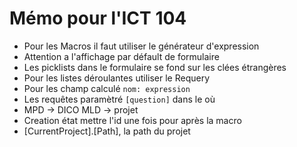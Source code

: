 # Mémo pour l'ICT 104

- Pour les Macros il faut utiliser le générateur d'expression
- Attention a l'affichage par défault de formulaire
- Les picklists dans le formulaire se fond sur les clées étrangères
- Pour les listes déroulantes utiliser le Requery
- Pour les champ calculé ```nom: expression```
- Les requêtes paramètré ```[question]``` dans le où
- MPD -> DICO MLD -> projet
- Creation état mettre l'id une fois pour après la macro
- [CurrentProject].[Path], la path du projet
